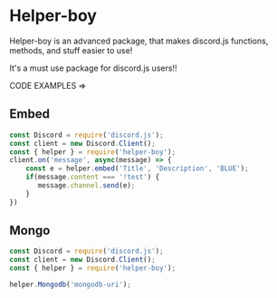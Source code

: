 # Helper-boy
Helper-boy is an advanced package, that makes discord.js functions, methods, and stuff easier to use!

It's a must use package for discord.js users!!

CODE EXAMPLES =>

## Embed

```js
const Discord = require('discord.js');
const client = new Discord.Client();
const { helper } = require('helper-boy');
client.on('message', async(message) => {
    const e = helper.embed('Title', 'Description', 'BLUE');
    if(message.content === '!test') {
       message.channel.send(e);
    }
})
```

## Mongo
```js
const Discord = require('discord.js');
const client = new Discord.Client();
const { helper } = require('helper-boy');

helper.Mongodb('mongodb-uri');
```